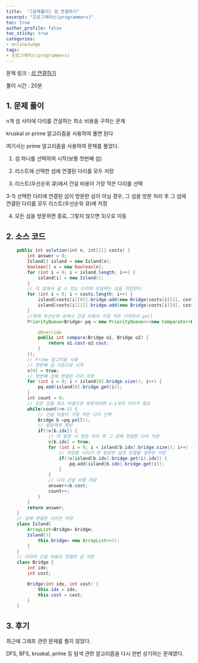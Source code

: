 ```yaml
---
title:  "[문제풀이] 섬 연결하기"
excerpt: "프로그래머스(programmers)"
toc: true
author_profile: false
toc_sticky: true
categories:
- onlineJudge
tags:
- 프로그래머스(programmers)
---
```


문제 링크 : [섬 연결하기](https://programmers.co.kr/learn/courses/30/lessons/42861)

풀이 시간 : 20분


## 1. 문제 풀이

n개 섬 사이에 다리를 건설하는 최소 비용을 구하는 문제

kruskal or prime 알고리즘을 사용하여 풀면 된다

여기서는 prime 알고리즘을 사용하여 문제를 풀었다.

1) 섬 하나를 선택하여 시작(보통 첫번째 섬)

2) 리스트에 선택한 섬에 연결된 다리를 모두 저장

3) 리스트(우선순위 큐)에서 건설 비용이 가장 적은 다리를 선택

3-1) 선택한 다리에 연결된 섬이 방문한 섬이 아닐 경우, 그 섬을 방문 처리 후 그 섬에 연결된 다리를 모두 리스트(우선순위 큐)에 저장

4) 모든 섬을 방문하면 종료, 그렇지 않으면 3)으로 이동



## 2. 소스 코드

```java
    public int solution(int n, int[][] costs) {
        int answer = 0;
		Island[] island = new Island[n];
		boolean[] v = new boolean[n];
		for (int i = 0; i < island.length; i++) {
			island[i] = new Island();
		}
		// 각 섬에서 갈 수 있는 다리와 도달하는 섬을 저장한다.
		for (int i = 0; i < costs.length; i++) {
			island[costs[i][0]].bridge.add(new Bridge(costs[i][1], costs[i][2]));
			island[costs[i][1]].bridge.add(new Bridge(costs[i][0], costs[i][2]));
		}
		//현재 우선순위 큐에서 건설 비용이 가장 적은 다리부터 poll
		PriorityQueue<Bridge> pq = new PriorityQueue<>(new Comparator<Bridge>() {

			@Override
			public int compare(Bridge o1, Bridge o2) {
				return o1.cost-o2.cost;
			}
		});
		// Prime 알고리즘 사용
		// 첫번째 섬 기준으로 시작
		v[0] = true;
		// 첫번째 섬에 연결된 다리 저장
		for (int i = 0; i < island[0].bridge.size(); i++) {
			pq.add(island[0].bridge.get(i));
		}
		int count = 0;
		// 모든 섬을 최소 비용으로 방문하려면 n-1개의 다리가 필요
		while(count!=n-1) {
			// 건설 비용이 가장 적은 다리 선택
			Bridge b =pq.poll();
			// 방문여부 확인
			if(!v[b.idx]) {
				// 미 방문 시 방문 처리 후 그 섬에 연결된 다리 저장
				v[b.idx] = true;
				for (int i = 0; i < island[b.idx].bridge.size(); i++) {
					// 저장할 다리가 미 방문한 섬과 연결될 경우만 저장
					if(!v[island[b.idx].bridge.get(i).idx]) {
						pq.add(island[b.idx].bridge.get(i));
					}
				}
				// 다리 건설 비용 저장
				answer+=b.cost;
				count++;
			}
		}
		return answer;
	}
	// 섬에 연결된 다리만 저장
	class Island{
		ArrayList<Bridge> bridge;
		Island(){
			this.bridge= new ArrayList<>();
		}
	}
	// 다리의 건설 비용과 연결된 섬 저장
	class Bridge {
		int idx;
		int cost;

		Bridge(int idx, int cost) {
			this.idx = idx;
			this.cost = cost;
		}
	}
```

## 3. 후기

최근에 그래프 관련 문제를 풀지 않았다.

DFS, BFS, kruskal, prime 등 탐색 관련 알고리즘을 다시 한번 상기하는 문제였다.